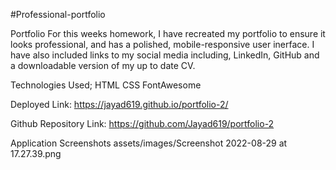 
#Professional-portfolio

Portfolio
For this weeks homework, I have recreated my portfolio to ensure it looks professional, and has a polished, mobile-responsive user inerface. I have also included links to my social media including, LinkedIn, GitHub and a downloadable version of my up to date CV.

Technologies Used;
HTML
CSS
FontAwesome

Deployed Link:
https://jayad619.github.io/portfolio-2/

Github Repository Link:
https://github.com/Jayad619/portfolio-2

Application Screenshots
assets/images/Screenshot 2022-08-29 at 17.27.39.png